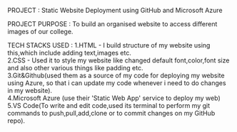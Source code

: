 PROJECT : Static Website Deployment using GitHub and Microsoft Azure

PROJECT PURPOSE : To build an organised website to access different images of our college.

TECH STACKS USED : 
1.HTML - I build structure of my website using this,which include adding text,images etc.<br>
2.CSS - Used it to style my website like changed default font,color,font size and also other various things like padding etc.<br>
3.Git&Github(used them as a source of my code for deploying my website using Azure, so that i can update my code whenever i need to do changes in my website).<br>
4.Microsoft Azure (use their 'Static Web App' service to deploy my web)<br>
5.VS Code(To write and edit code,used its terminal to perform my git commands to push,pull,add,clone or to commit changes on my GitHub repo).<br>

